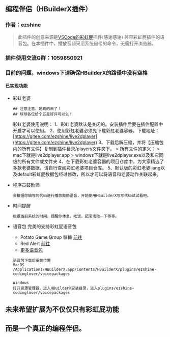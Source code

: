 ## 编程伴侣（HBuilderX插件）

### 作者：ezshine

> 此插件的创意来源是[VSCode的彩虹屁](https://github.com/SaekiRaku/vscode-rainbow-fart)插件(感谢感谢)
> 兼容彩虹屁插件的语音包。在本插件中，播放音频采用系统自带的命令，无需打开浏览器。

### 插件使用交流Q群：1059850921
### 目前的问题，windows下请确保HBuilderX的路径中没有空格

#### 已实现功能

- 彩虹老婆

	~~~~
	## 注意注意，她真的来了！
	## 球球各位给个五星好评可以么！
	~~~~

	彩虹老婆使用说明：
		1、彩虹老婆默认是关闭的。安装插件后要在插件配置中开启才可以使用。
		2、使用彩虹老婆必须先下载彩虹老婆容器。下载地址：[https://gitee.com/ezshine/live2dplayer](https://gitee.com/ezshine/live2dplayer)
		3、下载后解压缩，并将【压缩包内的所有文件】复制到插件目录/players文件夹下。
			> 所有文件的定义：
			> mac下就是live2dplayer.app
			> windows下就是live2dplayer.exe以及和它同级的所有文件或文件夹
		4、在下载彩虹老婆容器的项目仓库中，为大家精选了多款老婆数据，请自行查阅彩虹老婆项目仓库。
		5、默认版的彩虹老婆liang以及default彩虹屁数据包经过修改，所以才可以将语音和老婆动作关联起来。
  
- 程序员鼓励师

  ~~~~
  会根据你编写的代码进行播放鼓励语音，开始使用HBuilderX写写代码试试看吧。
  ~~~~

- 时间提醒

  ~~~~
  根据当前系统的时间，提醒你休息，吃饭，起来活动一下等等。
  ~~~~

- 语音包
	完美的支持彩虹屁语音包
	- Potato Game Group 糖糖 [前往](https://github.com/heixiaobai/rainbow-fart-voice-pack)
	- Red Alert [前往](https://github.com/trotsky1997/RedAlert-Voice-Pack)
	- [更多语音包](https://github.com/topics/rainbow-fart)
  
	~~~~
	语音包下载后安装位置
	MacOS
	/Applications/HBuilderX.app/Contents/HBuilderX/plugins/ezshine-codinglover/voicepackages
  
	Windows
	打开资源管理器，进入HBuilderX安装目录，进入plugins/ezshine-codinglover/voicepackages
	~~~~
  
## 未来希望扩展为不仅仅只有彩虹屁功能
## 而是一个真正的编程伴侣。


